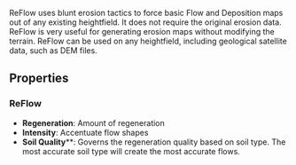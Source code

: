 ReFlow uses blunt erosion tactics to force basic Flow and Deposition maps out of any existing heightfield. It does not require the original erosion data. ReFlow is very useful for generating erosion maps without modifying the terrain. ReFlow can be used on any heightfield, including geological satellite data, such as DEM files.

## Properties

### ReFlow 
- **Regeneration**: Amount of regeneration
- **Intensity**: Accentuate flow shapes
- **Soil Quality****: Governs the regeneration quality based on soil type. The most accurate soil type will create the most accurate flows.




